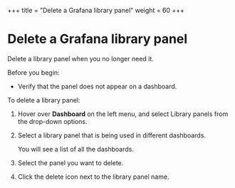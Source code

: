 +++
title = "Delete a Grafana library panel"
weight = 60
+++

# Delete a Grafana library panel

Delete a library panel when you no longer need it.

Before you begin:

- Verify that the panel does not appear on a dashboard.

To delete a library panel:

1. Hover over **Dashboard** on the left menu, and select Library panels from the drop-down options.
1. Select a library panel that is being used in different dashboards.

   You will see a list of all the dashboards.

1. Select the panel you want to delete.
1. Click the delete icon next to the library panel name.
